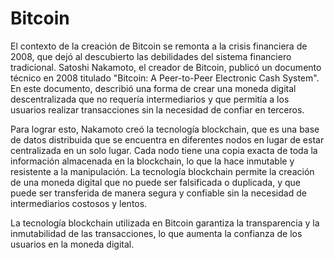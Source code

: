 # Bitcoin

El contexto de la creación de Bitcoin se remonta a la crisis financiera de 2008, que dejó al descubierto las debilidades del sistema financiero tradicional. Satoshi Nakamoto, el creador de Bitcoin, publicó un documento técnico en 2008 titulado "Bitcoin: A Peer-to-Peer Electronic Cash System". En este documento, describió una forma de crear una moneda digital descentralizada que no requería intermediarios y que permitía a los usuarios realizar transacciones sin la necesidad de confiar en terceros.

Para lograr esto, Nakamoto creó la tecnología blockchain, que es una base de datos distribuida que se encuentra en diferentes nodos en lugar de estar centralizada en un solo lugar. Cada nodo tiene una copia exacta de toda la información almacenada en la blockchain, lo que la hace inmutable y resistente a la manipulación. La tecnología blockchain permite la creación de una moneda digital que no puede ser falsificada o duplicada, y que puede ser transferida de manera segura y confiable sin la necesidad de intermediarios costosos y lentos.

La tecnología blockchain utilizada en Bitcoin garantiza la transparencia y la inmutabilidad de las transacciones, lo que aumenta la confianza de los usuarios en la moneda digital.
